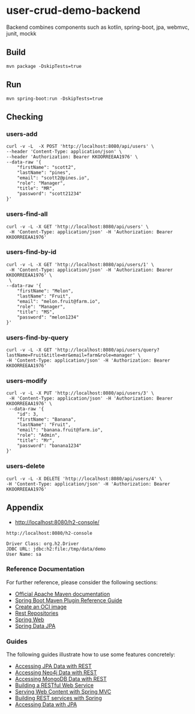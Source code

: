 # user-crud-demo-backend
 Backend combines components such as kotlin, spring-boot, jpa, webmvc, junit, mockk


## Build
```
mvn package -DskipTests=true
```

## Run
```
mvn spring-boot:run -DskipTests=true
```

## Checking

### users-add
```
curl -v -L  -X POST 'http://localhost:8080/api/users' \
--header 'Content-Type: application/json' \
--header 'Authorization: Bearer KKOORREEAA1976' \
--data-raw '{
    "firstName": "scott2",
    "lastName": "pines",
    "email": "scott2@pines.io",
    "role": "Manager",
    "title": "MR",
    "password": "scott21234"
}' 
```

### users-find-all
```
curl -v -L -X GET 'http://localhost:8080/api/users' \
 -H 'Content-Type: application/json' -H 'Authorization: Bearer KKOORREEAA1976' 
```

### users-find-by-id
```
curl -v -L -X GET 'http://localhost:8080/api/users/1' \
 -H 'Content-Type: application/json' -H 'Authorization: Bearer KKOORREEAA1976' \
 \
--data-raw '{
    "firstName": "Melon",
    "lastName": "Fruit",
    "email": "melon.fruit@farm.io",
    "role": "Manager",
    "title": "MS",
    "password": "melon1234"
}'
```

### users-find-by-query
```
curl -v -L -X GET 'http://localhost:8080/api/users/query?lastName=Fruit&title=mr&email=farm&role=manager' \
-H 'Content-Type: application/json' -H 'Authorization: Bearer KKOORREEAA1976'
```

### users-modify
```
curl -v -L -X PUT 'http://localhost:8080/api/users/3' \
 -H 'Content-Type: application/json' -H 'Authorization: Bearer KKOORREEAA1976' \
 --data-raw '{
    "id": 3,
    "firstName": "Banana",
    "lastName": "Fruit",
    "email": "banana.fruit@farm.io",
    "role": "Admin",
    "title": "Mr",
    "password": "banana1234"
}' 
```

### users-delete
```
curl -v -L -X DELETE 'http://localhost:8080/api/users/4' \
-H 'Content-Type: application/json' -H 'Authorization: Bearer KKOORREEAA1976'
```

## Appendix
- [http://localhost:8080/h2-console/](h2-console)
```
http://localhost:8080/h2-console

Driver Class: org.h2.Driver
JDBC URL: jdbc:h2:file:/tmp/data/demo
User Name: sa
``` 


### Reference Documentation
For further reference, please consider the following sections:

* [Official Apache Maven documentation](https://maven.apache.org/guides/index.html)
* [Spring Boot Maven Plugin Reference Guide](https://docs.spring.io/spring-boot/docs/2.5.6/maven-plugin/reference/html/)
* [Create an OCI image](https://docs.spring.io/spring-boot/docs/2.5.6/maven-plugin/reference/html/#build-image)
* [Rest Repositories](https://docs.spring.io/spring-boot/docs/2.5.6/reference/htmlsingle/#howto-use-exposing-spring-data-repositories-rest-endpoint)
* [Spring Web](https://docs.spring.io/spring-boot/docs/2.5.6/reference/htmlsingle/#boot-features-developing-web-applications)
* [Spring Data JPA](https://docs.spring.io/spring-boot/docs/2.5.6/reference/htmlsingle/#boot-features-jpa-and-spring-data)

### Guides
The following guides illustrate how to use some features concretely:

* [Accessing JPA Data with REST](https://spring.io/guides/gs/accessing-data-rest/)
* [Accessing Neo4j Data with REST](https://spring.io/guides/gs/accessing-neo4j-data-rest/)
* [Accessing MongoDB Data with REST](https://spring.io/guides/gs/accessing-mongodb-data-rest/)
* [Building a RESTful Web Service](https://spring.io/guides/gs/rest-service/)
* [Serving Web Content with Spring MVC](https://spring.io/guides/gs/serving-web-content/)
* [Building REST services with Spring](https://spring.io/guides/tutorials/bookmarks/)
* [Accessing Data with JPA](https://spring.io/guides/gs/accessing-data-jpa/)

